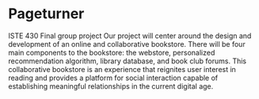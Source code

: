 # Pageturner
ISTE 430 Final group project
Our project will center around the design and development of an online and collaborative bookstore. There will be four main components to the bookstore: the webstore, personalized recommendation algorithm, library database, and book club forums. This collaborative bookstore is an experience that reignites user interest in reading and provides a platform for social interaction capable of establishing meaningful relationships in the current digital age.


